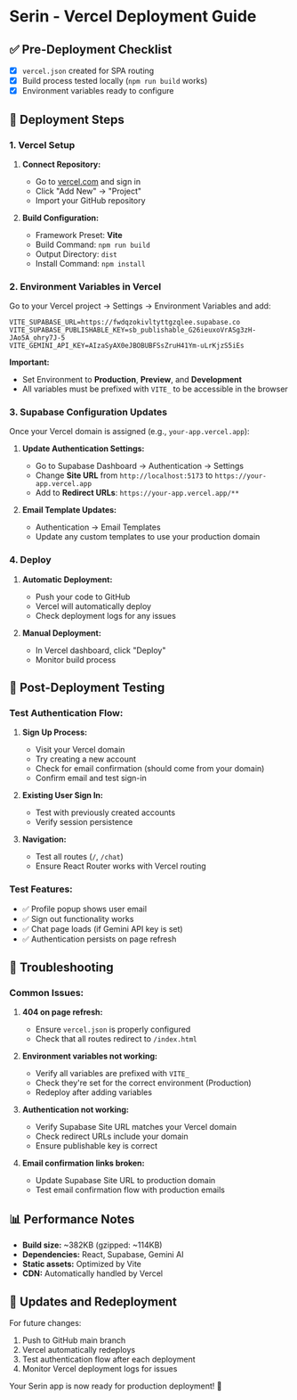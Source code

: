 # Serin - Vercel Deployment Guide

## ✅ Pre-Deployment Checklist

- [x] `vercel.json` created for SPA routing
- [x] Build process tested locally (`npm run build` works)
- [x] Environment variables ready to configure

## 🚀 Deployment Steps

### 1. Vercel Setup

1. **Connect Repository:**
   - Go to [vercel.com](https://vercel.com) and sign in
   - Click "Add New" → "Project"
   - Import your GitHub repository

2. **Build Configuration:**
   - Framework Preset: **Vite**
   - Build Command: `npm run build`
   - Output Directory: `dist`
   - Install Command: `npm install`

### 2. Environment Variables in Vercel

Go to your Vercel project → Settings → Environment Variables and add:

```env
VITE_SUPABASE_URL=https://fwdqzokivltyttgzqlee.supabase.co
VITE_SUPABASE_PUBLISHABLE_KEY=sb_publishable_G26ieuxoVrASg3zH-JAo5A_ohry7J-5
VITE_GEMINI_API_KEY=AIzaSyAX0eJBOBUBFSsZruH41Ym-uLrKjzS5iEs
```

**Important:** 
- Set Environment to **Production**, **Preview**, and **Development**
- All variables must be prefixed with `VITE_` to be accessible in the browser

### 3. Supabase Configuration Updates

Once your Vercel domain is assigned (e.g., `your-app.vercel.app`):

1. **Update Authentication Settings:**
   - Go to Supabase Dashboard → Authentication → Settings
   - Change **Site URL** from `http://localhost:5173` to `https://your-app.vercel.app`
   - Add to **Redirect URLs**: `https://your-app.vercel.app/**`

2. **Email Template Updates:**
   - Authentication → Email Templates
   - Update any custom templates to use your production domain

### 4. Deploy

1. **Automatic Deployment:**
   - Push your code to GitHub
   - Vercel will automatically deploy
   - Check deployment logs for any issues

2. **Manual Deployment:**
   - In Vercel dashboard, click "Deploy"
   - Monitor build process

## 🧪 Post-Deployment Testing

### Test Authentication Flow:
1. **Sign Up Process:**
   - Visit your Vercel domain
   - Try creating a new account
   - Check for email confirmation (should come from your domain)
   - Confirm email and test sign-in

2. **Existing User Sign In:**
   - Test with previously created accounts
   - Verify session persistence

3. **Navigation:**
   - Test all routes (`/`, `/chat`)
   - Ensure React Router works with Vercel routing

### Test Features:
- ✅ Profile popup shows user email
- ✅ Sign out functionality works
- ✅ Chat page loads (if Gemini API key is set)
- ✅ Authentication persists on page refresh

## 🔧 Troubleshooting

### Common Issues:

1. **404 on page refresh:**
   - Ensure `vercel.json` is properly configured
   - Check that all routes redirect to `/index.html`

2. **Environment variables not working:**
   - Verify all variables are prefixed with `VITE_`
   - Check they're set for the correct environment (Production)
   - Redeploy after adding variables

3. **Authentication not working:**
   - Verify Supabase Site URL matches your Vercel domain
   - Check redirect URLs include your domain
   - Ensure publishable key is correct

4. **Email confirmation links broken:**
   - Update Supabase Site URL to production domain
   - Test email confirmation flow with production emails

## 📊 Performance Notes

- **Build size:** ~382KB (gzipped: ~114KB)
- **Dependencies:** React, Supabase, Gemini AI
- **Static assets:** Optimized by Vite
- **CDN:** Automatically handled by Vercel

## 🔄 Updates and Redeployment

For future changes:
1. Push to GitHub main branch
2. Vercel automatically redeploys
3. Test authentication flow after each deployment
4. Monitor Vercel deployment logs for issues

Your Serin app is now ready for production deployment! 🎉